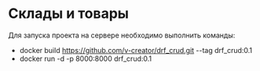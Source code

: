 # Склады и товары

Для запуска проекта на сервере необходимо выполнить команды:
- docker build https://github.com/v-creator/drf_crud.git --tag drf_crud:0.1
- docker run -d -p 8000:8000 drf_crud:0.1
